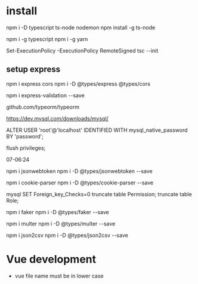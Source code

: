 # install

npm i -D typescript ts-node nodemon
npm install -g ts-node

npm i -g typescript
npm i -g yarn

Set-ExecutionPolicy -ExecutionPolicy RemoteSigned
tsc --init

## setup express

npm i express cors
npm i -D @types/express @types/cors

npm i express-validation --save

github.com/typeorm/typeorm

https://dev.mysql.com/downloads/mysql/

ALTER USER 'root'@'localhost' IDENTIFIED WITH mysql_native_password BY 'password';

flush privileges;

07-06:24

npm i jsonwebtoken
npm i -D @types/jsonwebtoken --save

npm i cookie-parser
npm i -D @types/cookie-parser --save

mysql
    SET Foreign_key_Checks=0
    truncate table Permission;
    truncate table Role;


npm i faker
npm i -D @types/faker --save

npm i multer
npm i -D @types/multer --save

npm i json2csv
npm i -D @types/json2csv --save

# Vue development

-   vue file name must be in lower case

